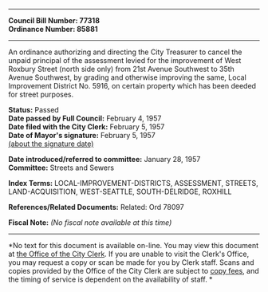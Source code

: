 * * * * *  
  
**Council Bill Number: [](#h0)[](#h2)77318**   
**Ordinance Number: 85881**  
  
* * * * *  
  
An ordinance authorizing and directing the City Treasurer to cancel the unpaid principal of the assessment levied for the improvement of West Roxbury Street (north side only) from 21st Avenue Southwest to 35th Avenue Southwest, by grading and otherwise improving the same, Local Improvement District No. 5916, on certain property which has been deeded for street purposes.  
  
**Status:** Passed   
**Date passed by Full Council:** February 4, 1957   
**Date filed with the City Clerk:** February 5, 1957   
**Date of Mayor's signature:** February 5, 1957   
[(about the signature date)](/~public/approvaldate.htm)   
  
  
**Date introduced/referred to committee:** January 28, 1957   
**Committee:** Streets and Sewers   
  
**Index Terms:** LOCAL-IMPROVEMENT-DISTRICTS, ASSESSMENT, STREETS, LAND-ACQUISITION, WEST-SEATTLE, SOUTH-DELRIDGE, ROXHILL  
  
**References/Related Documents:** Related: Ord 78097  
  
**Fiscal Note:** *(No fiscal note available at this time)*  
  
* * * * *  
  
*No text for this document is available on-line. You may view this document at [the Office of the City Clerk](http://www.seattle.gov/leg/clerk/contactUs.htm). If you are unable to visit the Clerk's Office, you may request a copy or scan be made for you by Clerk staff. Scans and copies provided by the Office of the City Clerk are subject to [copy fees](http://clerk.seattle.gov/~public/clerkfees.htm), and the timing of service is dependent on the availability of staff. *  
  
  
